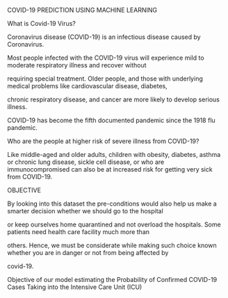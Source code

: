 COVID-19 PREDICTION USING MACHINE LEARNING




What is Covid-19 Virus?



Coronavirus disease (COVID-19) is an infectious disease caused by Coronavirus.

Most people infected with the COVID-19 virus will experience mild to moderate respiratory illness and recover without

requiring special treatment. Older people, and those with underlying medical problems like cardiovascular disease, diabetes,

chronic respiratory disease, and cancer are more likely to develop serious illness.

COVID-19 has become the fifth documented pandemic since the 1918 flu pandemic.

Who are the people at higher risk of severe illness from COVID-19?

Like middle-aged and older adults, children with obesity, diabetes, asthma or chronic lung disease, sickle cell disease, or who are immunocompromised can also be at increased risk for getting very sick from COVID-19.





OBJECTIVE 


By looking into this dataset the pre-conditions would also help us make a smarter decision whether we should go to the hospital

or keep ourselves home quarantined and not overload the hospitals. Some patients need health care facility much more than

others. Hence, we must be considerate while making such choice known whether you are in danger or not from being affected by

covid-19.

Objective of our model estimating the Probability of Confirmed COVID-19 Cases Taking into the Intensive Care Unit (ICU)









